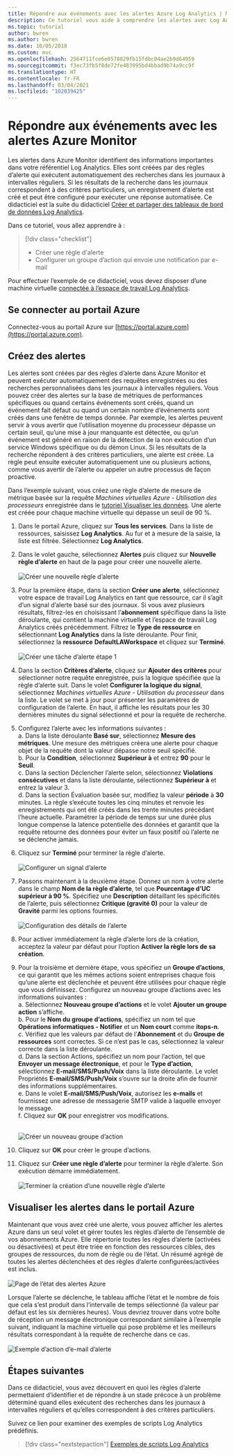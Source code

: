 ```yaml
---
title: Répondre aux événements avec les alertes Azure Log Analytics | Microsoft Docs
description: Ce tutoriel vous aide à comprendre les alertes avec Log Analytics qui vous permettent d’identifier les informations importantes dans votre espace de travail, vous avertissent à un stade précoce de l’existence de problèmes ou appellent des actions pour tenter de les corriger.
ms.topic: tutorial
author: bwren
ms.author: bwren
ms.date: 10/05/2018
ms.custom: mvc
ms.openlocfilehash: 2564711fce6e8578829fb15fdbc04ae2b9d64959
ms.sourcegitcommit: f3ec73fb5f8de72fe483995bd4bbad9b74a9cc9f
ms.translationtype: HT
ms.contentlocale: fr-FR
ms.lasthandoff: 03/04/2021
ms.locfileid: "102039425"
---
```

# <a name="respond-to-events-with-azure-monitor-alerts"></a>Répondre aux événements avec les alertes Azure Monitor
Les alertes dans Azure Monitor identifient des informations importantes dans votre référentiel Log Analytics. Elles sont créées par des règles d’alerte qui exécutent automatiquement des recherches dans les journaux à intervalles réguliers. Si les résultats de la recherche dans les journaux correspondent à des critères particuliers, un enregistrement d’alerte est créé et peut être configuré pour exécuter une réponse automatisée.  Ce didacticiel est la suite du didacticiel [Créer et partager des tableaux de bord de données Log Analytics](../visualize/tutorial-logs-dashboards.md).   

Dans ce tutoriel, vous allez apprendre à :

> [!div class="checklist"]
> * Créer une règle d'alerte
> * Configurer un groupe d’action qui envoie une notification par e-mail

Pour effectuer l’exemple de ce didacticiel, vous devez disposer d’une machine virtuelle [connectée à l’espace de travail Log Analytics](../vm/quick-collect-azurevm.md).  

## <a name="sign-in-to-azure-portal"></a>Se connecter au portail Azure
Connectez-vous au portail Azure sur [https://portal.azure.com](https://portal.azure.com). 

## <a name="create-alerts"></a>Créez des alertes
Les alertes sont créées par des règles d’alerte dans Azure Monitor et peuvent exécuter automatiquement des requêtes enregistrées ou des recherches personnalisées dans les journaux à intervalles réguliers.  Vous pouvez créer des alertes sur la base de métriques de performances spécifiques ou quand certains événements sont créés, quand un événement fait défaut ou quand un certain nombre d’événements sont créés dans une fenêtre de temps donnée.  Par exemple, les alertes peuvent servir à vous avertir que l’utilisation moyenne du processeur dépasse un certain seuil, qu’une mise à jour manquante est détectée, ou qu’un événement est généré en raison de la détection de la non exécution d’un service Windows spécifique ou du démon Linux.  Si les résultats de la recherche répondent à des critères particuliers, une alerte est créée. La règle peut ensuite exécuter automatiquement une ou plusieurs actions, comme vous avertir de l’alerte ou appeler un autre processus de façon proactive. 

Dans l’exemple suivant, vous créez une règle d’alerte de mesure de métrique basée sur la requête *Machines virtuelles Azure - Utilisation des processeurs* enregistrée dans le [tutoriel Visualiser les données](../visualize/tutorial-logs-dashboards.md).  Une alerte est créée pour chaque machine virtuelle qui dépasse un seuil de 90 %.  

1. Dans le portail Azure, cliquez sur **Tous les services**. Dans la liste de ressources, saisissez **Log Analytics**. Au fur et à mesure de la saisie, la liste est filtrée. Sélectionnez **Log Analytics**.
2. Dans le volet gauche, sélectionnez **Alertes** puis cliquez sur **Nouvelle règle d’alerte** en haut de la page pour créer une nouvelle alerte.<br><br> ![Créer une nouvelle règle d’alerte](./media/tutorial-response/alert-rule-02.png)<br>
3. Pour la première étape, dans la section **Créer une alerte**, sélectionnez votre espace de travail Log Analytics en tant que ressource, car il s’agit d’un signal d’alerte basé sur des journaux.  Si vous avez plusieurs résultats, filtrez-les en choisissant l’**abonnement** spécifique dans la liste déroulante, qui contient la machine virtuelle et l’espace de travail Log Analytics créés précédemment.  Filtrez le **Type de ressource** en sélectionnant **Log Analytics** dans la liste déroulante.  Pour finir, sélectionnez la **ressource** **DefaultLAWorkspace** et cliquez sur **Terminé**.<br><br> ![Créer une tâche d’alerte étape 1](./media/tutorial-response/alert-rule-03.png)<br>
4. Dans la section **Critères d’alerte**, cliquez sur **Ajouter des critères** pour sélectionner notre requête enregistrée, puis la logique spécifiée que la règle d’alerte suit.  Dans le volet **Configurer la logique du signal**, sélectionnez *Machines virtuelles Azure - Utilisation du processeur* dans la liste.  Le volet se met à jour pour présenter les paramètres de configuration de l’alerte.  En haut, il affiche les résultats pour les 30 dernières minutes du signal sélectionné et pour la requête de recherche.  
5. Configurez l’alerte avec les informations suivantes :  
   a. Dans la liste déroulante **Basé sur**, sélectionnez **Mesure des métriques**.  Une mesure des métriques créera une alerte pour chaque objet de la requête dont la valeur dépasse notre seuil spécifié.  
   b. Pour la **Condition**, sélectionnez **Supérieur à** et entrez **90** pour le **Seuil**.  
   c. Dans la section Déclencher l’alerte selon, sélectionnez **Violations consécutives** et dans la liste déroulante, sélectionnez **Supérieur à** et entrez la valeur 3.  
   d. Dans la section Évaluation basée sur, modifiez la valeur **période** à **30** minutes. La règle s’exécute toutes les cinq minutes et renvoie les enregistrements qui ont été créés dans les trente minutes précédant l’heure actuelle.  Paramétrer la période de temps sur une durée plus longue compense la latence potentielle des données et garantit que la requête retourne des données pour éviter un faux positif où l’alerte ne se déclenche jamais.  
6. Cliquez sur **Terminé** pour terminer la règle d’alerte.<br><br> ![Configurer un signal d’alerte](./media/tutorial-response/alert-signal-logic-02.png)<br> 
7. Passons maintenant à la deuxième étape. Donnez un nom à votre alerte dans le champ **Nom de la règle d’alerte**, tel que **Pourcentage d’UC supérieur à 90 %**.  Spécifiez une **Description** détaillant les spécificités de l’alerte, puis sélectionnez **Critique (gravité 0)** pour la valeur de **Gravité** parmi les options fournies.<br><br> ![Configuration des détails de l’alerte](./media/tutorial-response/alert-signal-logic-04.png)<br>
8. Pour activer immédiatement la règle d’alerte lors de la création, acceptez la valeur par défaut pour l’option **Activer la règle lors de sa création**.
9. Pour la troisième et dernière étape, vous spécifiez un **Groupe d’actions**, ce qui garantit que les mêmes actions soient entreprises chaque fois qu’une alerte est déclenchée et peuvent être utilisées pour chaque règle que vous définissez.  Configurez un nouveau groupe d’actions avec les informations suivantes :  
   a. Sélectionnez **Nouveau groupe d’actions** et le volet **Ajouter un groupe action** s’affiche.  
   b. Pour le **Nom du groupe d’actions**, spécifiez un nom tel que **Opérations informatiques - Notifier** et un **Nom court** comme **itops-n**.  
   c. Vérifiez que les valeurs par défaut de l’**Abonnement** et du **Groupe de ressources** sont correctes. Si ce n’est pas le cas, sélectionnez la valeur correcte dans la liste déroulante.   
   d. Dans la section Actions, spécifiez un nom pour l’action, tel que **Envoyer un message électronique**, et pour le **Type d’action**, sélectionnez **E-mail/SMS/Push/Voix** dans la liste déroulante. Le volet Propriétés **E-mail/SMS/Push/Voix** s’ouvre sur la droite afin de fournir des informations supplémentaires.  
   e. Dans le volet **E-mail/SMS/Push/Voix**, autorisez les **e-mails** et fournissez une adresse de messagerie SMTP valide à laquelle envoyer le message.  
   f. Cliquez sur **OK** pour enregistrer vos modifications.<br><br> 

    ![Créer un nouveau groupe d’action](./media/tutorial-response/action-group-properties-01.png)

10. Cliquez sur **OK** pour créer le groupe d’actions. 
11. Cliquez sur **Créer une règle d’alerte** pour terminer la règle d’alerte. Son exécution démarre immédiatement.<br><br> ![Terminer la création d’une nouvelle règle d’alerte](./media/tutorial-response/alert-rule-01.png)<br> 

## <a name="view-your-alerts-in-azure-portal"></a>Visualiser les alertes dans le portail Azure
Maintenant que vous avez créé une alerte, vous pouvez afficher les alertes Azure dans un seul volet et gérer toutes les règles d’alerte de l’ensemble de vos abonnements Azure. Elle répertorie toutes les règles d’alerte (activées ou désactivées) et peut être triée en fonction des ressources cibles, des groupes de ressources, du nom de règle ou de l’état. Un résumé agrégé de toutes les alertes déclenchées et des règles d’alerte configurées/activées est inclus.<br><br> ![Page de l’état des alertes Azure](./media/tutorial-response/azure-alerts-02.png)  

Lorsque l’alerte se déclenche, le tableau affiche l’état et le nombre de fois que cela s’est produit dans l’intervalle de temps sélectionné (la valeur par défaut est les six dernières heures).  Vous devriez trouver dans votre boîte de réception un message électronique correspondant similaire à l’exemple suivant, indiquant la machine virtuelle qui pose problème et les meilleurs résultats correspondant à la requête de recherche dans ce cas.<br><br> ![Exemple d’action d’e-mail d’alerte](./media/tutorial-response/azure-alert-email-notification-01.png)

## <a name="next-steps"></a>Étapes suivantes
Dans ce didacticiel, vous avez découvert en quoi les règles d’alerte permettaient d’identifier et de répondre à un stade précoce à un problème déterminé quand elles exécutent des recherches dans les journaux à intervalles réguliers et qu’elles correspondent à des critères particuliers.

Suivez ce lien pour examiner des exemples de scripts Log Analytics prédéfinis.  

> [!div class="nextstepaction"]
> [Exemples de scripts Log Analytics](../powershell-samples.md)